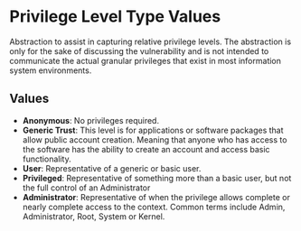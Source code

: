 # Privilege Level Type Values

Abstraction to assist in capturing relative privilege levels. The abstraction is only for the sake of discussing the vulnerability and is not intended to communicate the actual granular privileges that exist in most information system environments.

## Values

 - **Anonymous**:  No privileges required.
 - **Generic Trust**:  This level is for applications or software packages that allow public account creation. Meaning that anyone who has access to the software has the ability to create an account and access basic functionality.
 - **User**:  Representative of a generic or basic user.
 - **Privileged**:  Representative of something more than a basic user, but not the full control of an Administrator
 - **Administrator**:  Representative of when the privilege allows complete or nearly complete access to the context. Common terms include Admin, Administrator, Root, System or Kernel.
